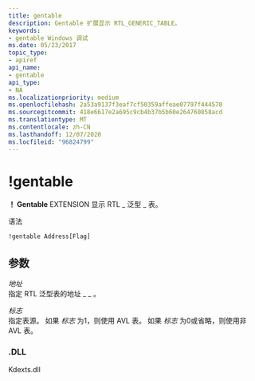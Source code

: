 ```yaml
---
title: gentable
description: Gentable 扩展显示 RTL_GENERIC_TABLE。
keywords:
- gentable Windows 调试
ms.date: 05/23/2017
topic_type:
- apiref
api_name:
- gentable
api_type:
- NA
ms.localizationpriority: medium
ms.openlocfilehash: 2a53a9137f3eaf7cf50359affeae07797f444570
ms.sourcegitcommit: 418e6617e2a695c9cb4b37b5b60e264760858acd
ms.translationtype: MT
ms.contentlocale: zh-CN
ms.lasthandoff: 12/07/2020
ms.locfileid: "96824799"
---
```

# <a name="gentable"></a>!gentable


**！ Gentable** EXTENSION 显示 RTL \_ 泛型 \_ 表。

语法

```dbgcmd
!gentable Address[Flag]
```

## <a name="span-idddk__gentable_dbgspanspan-idddk__gentable_dbgspanparameters"></a><span id="ddk__gentable_dbg"></span><span id="DDK__GENTABLE_DBG"></span>参数


<span id="_______Address______"></span><span id="_______address______"></span><span id="_______ADDRESS______"></span>*地址*   
指定 RTL 泛型表的地址 \_ \_ 。

<span id="_______Flag______"></span><span id="_______flag______"></span><span id="_______FLAG______"></span>*标志*   
指定表源。 如果 *标志* 为1，则使用 AVL 表。 如果 *标志* 为0或省略，则使用非 AVL 表。

### <a name="span-iddllspanspan-iddllspandll"></a><span id="DLL"></span><span id="dll"></span>.DLL

Kdexts.dll

 

 





